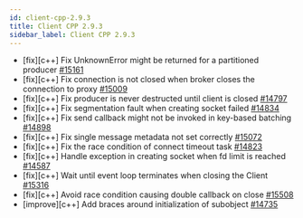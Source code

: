 ```yaml
---
id: client-cpp-2.9.3
title: Client CPP 2.9.3
sidebar_label: Client CPP 2.9.3
---
```


- [fix][c++] Fix UnknownError might be returned for a partitioned producer [#15161](https://github.com/apache/pulsar/pull/15161)
- [fix][c++] Fix connection is not closed when broker closes the connection to proxy [#15009](https://github.com/apache/pulsar/pull/15009)
- [fix][c++] Fix producer is never destructed until client is closed [#14797](https://github.com/apache/pulsar/pull/14797)
- [fix][c++] Fix segmentation fault when creating socket failed [#14834](https://github.com/apache/pulsar/pull/14834)
- [fix][c++] Fix send callback might not be invoked in key-based batching [#14898](https://github.com/apache/pulsar/pull/14898)
- [fix][c++] Fix single message metadata not set correctly [#15072](https://github.com/apache/pulsar/pull/15072)
- [fix][c++] Fix the race condition of connect timeout task [#14823](https://github.com/apache/pulsar/pull/14823)
- [fix][c++] Handle exception in creating socket when fd limit is reached [#14587](https://github.com/apache/pulsar/pull/14587)
- [fix][c++] Wait until event loop terminates when closing the Client [#15316](https://github.com/apache/pulsar/pull/15316)
- [fix][c++] Avoid race condition causing double callback on close [#15508](https://github.com/apache/pulsar/pull/15508)
- [improve][c++] Add braces around initialization of subobject [#14735](https://github.com/apache/pulsar/pull/14735)
